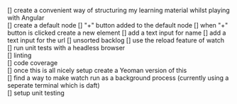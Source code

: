 [] create a convenient way of structuring my learning material whilst playing with Angular  
	[] create a default node
	[] "+" button added to the default node
	[] when "+" button is clicked create a new element
	[] add a text input for name
	[] add a text input for the url
[] unsorted backlog
	[] use the reload feature of watch  
	[] run unit tests with a headless browser  
	[] linting  
	[] code coverage  
	[] once this is all nicely setup create a Yeoman version of this  
	[] find a way to make watch run as a background process (currently using a seperate terminal which is daft)  
	[] setup unit testing  
